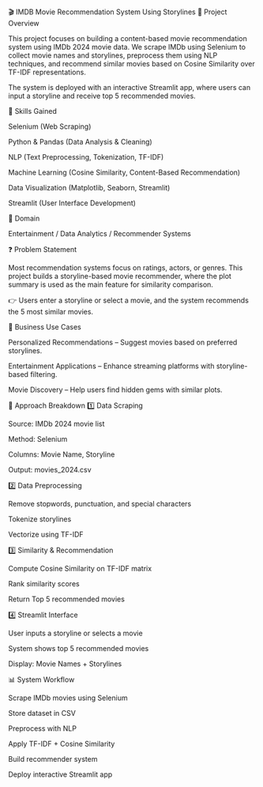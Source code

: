 🎬 IMDB Movie Recommendation System Using Storylines
📌 Project Overview



This project focuses on building a content-based movie recommendation system using IMDb 2024 movie data.
We scrape IMDb using Selenium to collect movie names and storylines, preprocess them using NLP techniques, and recommend similar movies based on Cosine Similarity over TF-IDF representations.

The system is deployed with an interactive Streamlit app, where users can input a storyline and receive top 5 recommended movies.



🚀 Skills Gained

Selenium (Web Scraping)

Python & Pandas (Data Analysis & Cleaning)

NLP (Text Preprocessing, Tokenization, TF-IDF)

Machine Learning (Cosine Similarity, Content-Based Recommendation)

Data Visualization (Matplotlib, Seaborn, Streamlit)

Streamlit (User Interface Development)



🎯 Domain

Entertainment / Data Analytics / Recommender Systems



❓ Problem Statement

Most recommendation systems focus on ratings, actors, or genres.
This project builds a storyline-based movie recommender, where the plot summary is used as the main feature for similarity comparison.



👉 Users enter a storyline or select a movie, and the system recommends the 5 most similar movies.



💼 Business Use Cases

Personalized Recommendations – Suggest movies based on preferred storylines.

Entertainment Applications – Enhance streaming platforms with storyline-based filtering.

Movie Discovery – Help users find hidden gems with similar plots.




🔎 Approach Breakdown
1️⃣ Data Scraping

Source: IMDb 2024 movie list

Method: Selenium

Columns: Movie Name, Storyline

Output: movies_2024.csv

2️⃣ Data Preprocessing

Remove stopwords, punctuation, and special characters

Tokenize storylines

Vectorize using TF-IDF

3️⃣ Similarity & Recommendation

Compute Cosine Similarity on TF-IDF matrix

Rank similarity scores

Return Top 5 recommended movies

4️⃣ Streamlit Interface

User inputs a storyline or selects a movie

System shows top 5 recommended movies

Display: Movie Names + Storylines

📊 System Workflow

Scrape IMDb movies using Selenium

Store dataset in CSV

Preprocess with NLP

Apply TF-IDF + Cosine Similarity

Build recommender system

Deploy interactive Streamlit app
